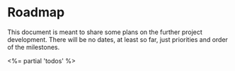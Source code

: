 # Roadmap

This document is meant to share some plans on the further project development.
There will be no dates, at least so far, just priorities and order of the milestones.

<%= partial 'todos' %>